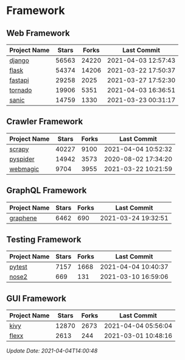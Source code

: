 # Framework

## Web Framework
| Project Name | Stars | Forks | Last Commit |
| ------------ | ----- | ----- | ----------- |
| [django](https://github.com/django/django) | 56563 | 24220 | 2021-04-03 12:57:43 |
| [flask](https://github.com/pallets/flask) | 54374 | 14206 | 2021-03-22 17:50:37 |
| [fastapi](https://github.com/tiangolo/fastapi) | 29258 | 2025 | 2021-03-27 17:52:30 |
| [tornado](https://github.com/tornadoweb/tornado) | 19906 | 5351 | 2021-04-03 16:36:51 |
| [sanic](https://github.com/sanic-org/sanic) | 14759 | 1330 | 2021-03-23 00:31:17 |

## Crawler Framework
| Project Name | Stars | Forks | Last Commit |
| ------------ | ----- | ----- | ----------- |
| [scrapy](https://github.com/scrapy/scrapy) | 40227 | 9100 | 2021-04-04 10:52:32 |
| [pyspider](https://github.com/binux/pyspider) | 14942 | 3573 | 2020-08-02 17:34:20 |
| [webmagic](https://github.com/code4craft/webmagic) | 9704 | 3955 | 2021-03-22 10:21:59 |

## GraphQL Framework
| Project Name | Stars | Forks | Last Commit |
| ------------ | ----- | ----- | ----------- |
| [graphene](https://github.com/graphql-python/graphene) | 6462 | 690 | 2021-03-24 19:32:51 |

## Testing Framework
| Project Name | Stars | Forks | Last Commit |
| ------------ | ----- | ----- | ----------- |
| [pytest](https://github.com/pytest-dev/pytest) | 7157 | 1668 | 2021-04-04 10:40:37 |
| [nose2](https://github.com/nose-devs/nose2) | 669 | 131 | 2021-03-10 16:59:06 |

## GUI Framework
| Project Name | Stars | Forks | Last Commit |
| ------------ | ----- | ----- | ----------- |
| [kivy](https://github.com/kivy/kivy) | 12870 | 2673 | 2021-04-04 05:56:04 |
| [flexx](https://github.com/flexxui/flexx) | 2613 | 244 | 2021-03-01 10:48:16 |

*Update Date: 2021-04-04T14:00:48*